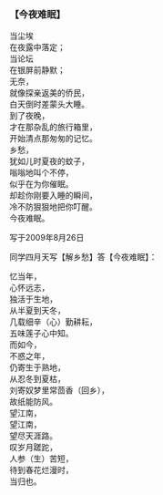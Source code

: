 ### 【今夜难眠】

当尘埃  
在夜露中落定；  
当论坛  
在银屏前静默；  
无奈，  
就像探亲返美的侨民，   
白天倒时差蒙头大睡。   
到了夜晚，   
才在那杂乱的旅行箱里，	   
开始清点那匆匆的记忆。    
乡愁，  
犹如儿时夏夜的蚊子，  
嗡嗡地叫个不停，  
似乎在为你催眠。  
却趁你刚要入睡的瞬间，  
冷不防狠狠地把你叮醒。  
今夜难眠。  

写于2009年8月26日

同学四月天写【解乡愁】答【今夜难眠】：

忆当年，   
心怀远志，   
独活于生地，   
从半夏到天冬，   
几载细辛（心）勤耕耘，   
五味莲子心中知。   
而如今，   
不惑之年，   
仍寄生于熟地，   
从忍冬到夏枯，   
刘寄奴梦里常茴香（回乡），   
故纸能防风。   
望江南，   
望江南，   
望尽天涯路。   
叹岁月蹉跎，   
人参（生）苦短，   
待到春花烂漫时，   
当归也。   

